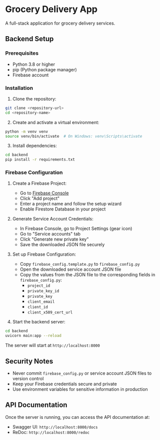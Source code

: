 # Grocery Delivery App

A full-stack application for grocery delivery services.

## Backend Setup

### Prerequisites
- Python 3.8 or higher
- pip (Python package manager)
- Firebase account

### Installation

1. Clone the repository:
```bash
git clone <repository-url>
cd <repository-name>
```

2. Create and activate a virtual environment:
```bash
python -m venv venv
source venv/bin/activate  # On Windows: venv\Scripts\activate
```

3. Install dependencies:
```bash
cd backend
pip install -r requirements.txt
```

### Firebase Configuration

1. Create a Firebase Project:
   - Go to [Firebase Console](https://console.firebase.google.com/)
   - Click "Add project"
   - Enter a project name and follow the setup wizard
   - Enable Firestore Database in your project

2. Generate Service Account Credentials:
   - In Firebase Console, go to Project Settings (gear icon)
   - Go to "Service accounts" tab
   - Click "Generate new private key"
   - Save the downloaded JSON file securely

3. Set up Firebase Configuration:
   - Copy `firebase_config.template.py` to `firebase_config.py`
   - Open the downloaded service account JSON file
   - Copy the values from the JSON file to the corresponding fields in `firebase_config.py`:
     - `project_id`
     - `private_key_id`
     - `private_key`
     - `client_email`
     - `client_id`
     - `client_x509_cert_url`

4. Start the backend server:
```bash
cd backend
uvicorn main:app --reload
```

The server will start at `http://localhost:8000`

## Security Notes

- Never commit `firebase_config.py` or service account JSON files to version control
- Keep your Firebase credentials secure and private
- Use environment variables for sensitive information in production

## API Documentation

Once the server is running, you can access the API documentation at:
- Swagger UI: `http://localhost:8000/docs`
- ReDoc: `http://localhost:8000/redoc` 